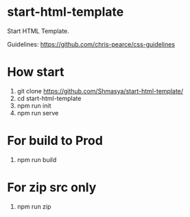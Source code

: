 # start-html-template
Start HTML Template.

Guidelines: https://github.com/chris-pearce/css-guidelines

# How start
1. git clone https://github.com/Shmasya/start-html-template/
2. cd start-html-template
3. npm run init
4. npm run serve
# For build to Prod
1. npm run build
# For zip src only
1. npm run zip
